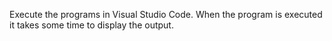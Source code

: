 Execute the programs in Visual Studio Code.
When the program is executed it takes some time to display the output.
